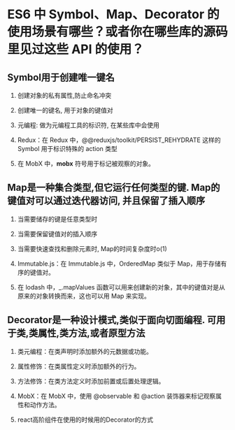 # ES6 中 Symbol、Map、Decorator 的使用场景有哪些？或者你在哪些库的源码里见过这些 API 的使用？



## Symbol用于创建唯一键名

1. 创建对象的私有属性,防止命名冲突
2. 创建唯一的键名, 用于对象的键值对
3. 元编程: 做为元编程工具的标识符, 在某些库中会使用

4. Redux：在 Redux 中，@@reduxjs/toolkit/PERSIST_REHYDRATE 这样的 Symbol 用于标识特殊的 action 类型
5. 在 MobX 中，__mobx__ 符号用于标记被观察的对象。


## Map是一种集合类型,但它运行任何类型的键. Map的键值对可以通过迭代器访问, 并且保留了插入顺序

1. 当需要储存的键是任意类型时
2. 当需要保留键值对的插入顺序
3. 当需要快速查找和删除元素时, Map的时间复杂度时o(1)

4. Immutable.js：在 Immutable.js 中，OrderedMap 类似于 Map，用于存储有序的键值对。
5. 在 lodash 中，_.mapValues 函数可以用来创建新的对象，其中的键值对是从原来的对象转换而来，这也可以用 Map 来实现。


## Decorator是一种设计模式,类似于面向切面编程. 可用于类,类属性,类方法,或者原型方法

1. 类元编程：在类声明时添加额外的元数据或功能。
2. 属性修饰：在类属性定义时添加额外的行为。
3. 方法修饰：在类方法定义时添加前置或后置处理逻辑。

4. MobX：在 MobX 中，使用 @observable 和 @action 装饰器来标记观察属性和动作方法。
5. react高阶组件在使用的时候用的Decorator的方式

